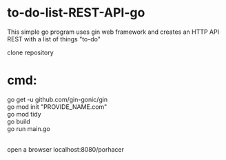 # to-do-list-REST-API-go
This simple go program uses gin web framework and creates an HTTP API REST with a list of things "to-do" </br>

clone repository </br>
# cmd: </br>
go get -u github.com/gin-gonic/gin </br>
go mod init "PROVIDE_NAME.com" </br>
go mod tidy </br>
go build </br>
go run main.go </br>
</br>

open a browser localhost:8080/porhacer </br>
